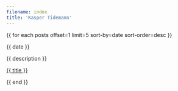 ```yaml
---
filename: index
title: 'Kasper Tidemann'
---
```


{{ for each posts offset=1 limit=5 sort-by=date sort-order=desc }}

  {{ date }}

  {{ description }}
  
  <a href="{{ link to html }}">{{ title }}</a>

{{ end }}
